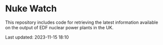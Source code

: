 # Nuke Watch

This repository includes code for retrieving the latest information available on the output of EDF nuclear power plants in the UK.

Last updated: 2023-11-15 18:10
